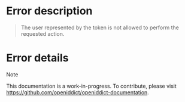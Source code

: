 # Error description

> The user represented by the token is not allowed to perform the requested action.

# Error details

> [!NOTE]
> This documentation is a work-in-progress. To contribute, please visit https://github.com/openiddict/openiddict-documentation.
